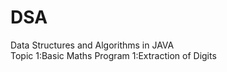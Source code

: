 # DSA
Data Structures and Algorithms in JAVA
<br>
Topic 1:Basic Maths
Program 1:Extraction of Digits


